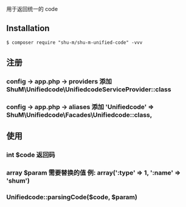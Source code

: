 用于返回统一的 code

## Installation

```shell
$ composer require "shu-m/shu-m-unified-code" -vvv
```

## 注册

### config -> app.php -> providers 添加 ShuM\Unifiedcode\UnifiedcodeServiceProvider::class
### config -> app.php -> aliases 添加 'Unifiedcode' => ShuM\Unifiedcode\Facades\Unifiedcode::class,

## 使用

### int $code 返回码
### array $param 需要替换的值  例: array(':type' => 1, ':name' => 'shum')
### Unifiedcode::parsingCode($code, $param)